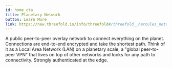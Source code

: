 ```yaml
---
id: home_cta
title: Planetary Network
button: Learn More
link: https://new.threefold.io/info/threefold#/threefold__hercules_network
---
```


A public peer-to-peer overlay network to connect everything on the planet. Connections are end-to-end encrypted and take the shortest path. Think of it as a Local Area Network (LAN) on a planetary scale, a "global peer-to-peer VPN" that lives on top of other networks and looks for any path to connectivity. Strongly authenticated at the edge.